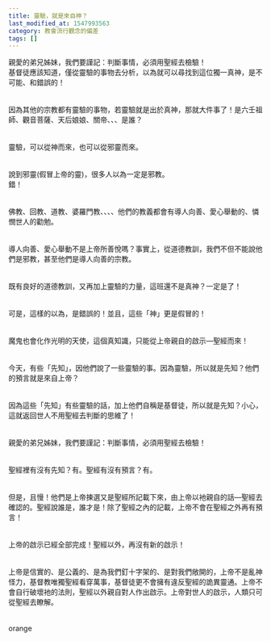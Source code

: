```yaml
---
title: 靈驗，就是來自神？
last_modified_at: 1547993563
category: 教會流行觀念的偏差
tags: []
---
```


親愛的弟兄姊妹，我們要謹記：判斷事情，必須用聖經去檢驗！<br><!--more-->基督徒應該知道，僅從靈驗的事物去分析，以為就可以尋找到這位獨一真神，是不可能、和錯誤的！<br><br><br>因為其他的宗教都有靈驗的事物，若靈驗就是出於真神，那就大件事了！是六壬祖師、觀音菩薩、天后娘娘、關帝、、、是誰？<br><br><br>靈驗，可以從神而來，也可以從邪靈而來。<br><br><br>說到邪靈(假冒上帝的靈)，很多人以為一定是邪教。<br>錯！<br><br><br>佛教、回教、道教、婆羅門教、、、、他們的教義都會有導人向善、愛心舉動的、憐憫世人的勸勉。<br><br><br>導人向善、愛心舉動不是上帝所善悅嗎？事實上，從道德教訓，我們不但不能說他們是邪教，甚至他們是導人向善的宗教。<br><br><br>既有良好的道德教訓，又再加上靈驗的力量，這班還不是真神？一定是了！<br><br><br>可是，這樣的以為，是錯誤的！並且，這些「神」更是假冒的！<br><br><br>魔鬼也會化作光明的天使，這個真知識，只能從上帝親自的啟示—聖經而來！<br><br><br>今天，有些「先知」，因他們說了一些靈驗的事。因為靈驗，所以就是先知？他們的預言就是來自上帝？<br><br><br>因為這些「先知」有些靈驗的話，加上他們自稱是基督徒，所以就是先知？小心，這就返回世人不用聖經去判斷的思維了！<br><br><br>親愛的弟兄姊妹，我們要謹記：判斷事情，必須用聖經去檢驗！<br><br><br>聖經裡有沒有先知？有。聖經有沒有預言？有。<br><br><br>但是，且慢！他們是上帝揀選又是聖經所記載下來，由上帝以衪親自的話—聖經去確認的。聖經說誰是，誰才是！除了聖經之內的記載，上帝不會在聖經之外再有預言！<br><br><br>上帝的啟示已經全部完成！聖經以外，再沒有新的啟示！<br><br><br>上帝是信實的、是公義的、是為我們釘十字架的、是對我們敞開的，上帝不是亂神怪力，基督教唯獨聖經看穿萬事，基督徒更不會擁有違反聖經的詭異靈通。上帝不會自行破壞衪的法則，聖經以外親自對人作出啟示。上帝對世人的啟示，人類只可從聖經去瞭解。<br><br><br>orange<br><p>&nbsp;</p><br>
